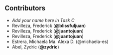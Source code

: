 ## Contributors
- _Add your name here in Task C_
- Revilleza, Frederick (**@blissfuljuan**)
- Revilleza, Frederick (**@juantojuan**)
- Revilleza, Frederick (**@juantojuan**) 
- Estrera, Michaela Ma. Alexa D. (@michaela-es)
- Abel, Zydric (**@zydric**)